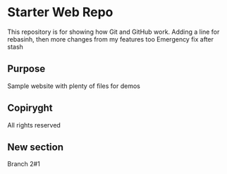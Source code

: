 # Starter Web Repo

This repository is for showing how Git and GitHub work. Adding a line for rebasinh, 
then more changes from my features too
Emergency fix after stash

## Purpose

Sample website with plenty of files for demos

## Copiryght

All rights reserved


## New section

Branch 2#1
